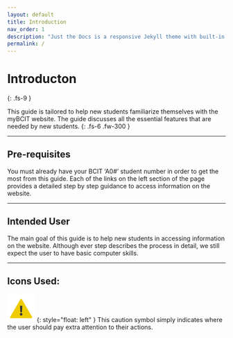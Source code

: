 ```yaml
---
layout: default
title: Introduction
nav_order: 1
description: "Just the Docs is a responsive Jekyll theme with built-in search that is easily customizable and hosted on GitHub Pages."
permalink: /
---
```


# Introducton
{: .fs-9 }

This guide is tailored to help new students familiarize themselves with the myBCIT website. The guide discusses all the essential features that are needed by new students. 
{: .fs-6 .fw-300 }


---

## Pre-requisites
You must already have your BCIT ‘A0#’ student number in order to get the most from this guide. Each of the links on the left section of the page provides a detailed step by step guidance to access information on the website.

---

## Intended User

The main goal of this guide is to help new students in accessing information on the website. Although ever step describes the process in detail, we still expect the user to have basic computer skills.

---

## Icons Used:

 ![caution](https://github.com/Kid-W/Will-Test-Docs/blob/gh-pages/docs/images/caution.png?raw=true)
 {: style="float: left" } 
 This caution symbol simply indicates where the user should pay extra attention to their actions.